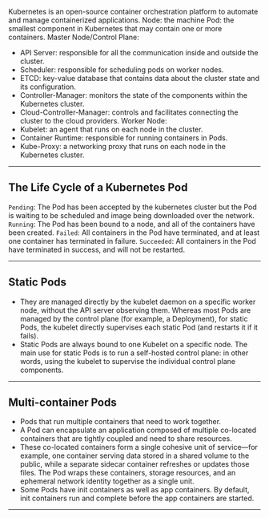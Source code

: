 Kubernetes is an open-source container orchestration platform to automate and manage containerized applications.
Node: the machine
Pod: the smallest component in Kubernetes that may contain one or more containers.
Master Node/Control Plane:
- API Server: responsible for all the communication inside and outside the cluster.
- Scheduler: responsible for scheduling pods on worker nodes.
- ETCD: key-value database that contains data about the cluster state and its configuration.
- Controller-Manager: monitors the state of the components within the Kubernetes cluster.
- Cloud-Controller-Manager: controls and facilitates connecting the cluster to the cloud providers.
Worker Node:
- Kubelet: an agent that runs on each node in the cluster.
- Container Runtime: responsible for running containers in Pods.
- Kube-Proxy: a networking proxy that runs on each node in the Kubernetes cluster.
---
## The Life Cycle of a Kubernetes Pod
`Pending`: The Pod has been accepted by the kubernetes cluster but the Pod is waiting to be scheduled and image being downloaded over the network.
`Running`: The Pod has been bound to a node, and all of the containers have been created.
`Failed`: All containers in the Pod have terminated, and at least one container has terminated in failure.
`Succeeded`: All containers in the Pod have terminated in success, and will not be restarted.

---
## Static Pods
- They are managed directly by the kubelet daemon on a specific worker node, without the API server observing them. Whereas most Pods are managed by the control plane (for example, a Deployment), for static Pods, the kubelet directly supervises each static Pod (and restarts it if it fails).
- Static Pods are always bound to one Kubelet on a specific node. The main use for static Pods is to run a self-hosted control plane: in other words, using the kubelet to supervise the individual control plane components.
---
## Multi-container Pods
- Pods that run multiple containers that need to work together.
- A Pod can encapsulate an application composed of multiple co-located containers that are tightly coupled and need to share resources.
- These co-located containers form a single cohesive unit of service—for example, one container serving data stored in a shared volume to the public, while a separate sidecar container refreshes or updates those files. The Pod wraps these containers, storage resources, and an ephemeral network identity together as a single unit.
- Some Pods have init containers as well as app containers. By default, init containers run and complete before the app containers are started.
---
